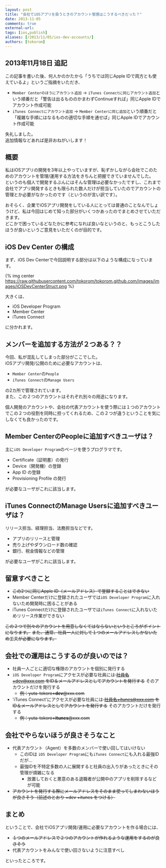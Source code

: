 ```yaml
---
layout: post
title: "会社でiOSアプリを扱うときのアカウント管理はこうするべきだった？"
date: 2013-11-05
comments: true
external-url: 
tags: [ios,publish]
aliases: [/2013/11/05/ios-dev-accounts/]
authors: [tokorom]
---
```


## 2013年11月18日 追記

この記事を書いた後、何人かのかたから「うちでは同じApple IDで両方とも使えているよ」というご指摘をいただき、

- `Member Centerのほうにアカウント追加` -> `iTunes Connectに同じアカウント追加`という順番だと「警告は出るもののかまわずContinueすれば」同じApple IDでアカウント作成可能
- `iTunes Connectにアカウント追加` -> `Member Centerに同じ追加`という順番だと「複雑な手順にはなるものの適切な手順を通せば」同じApple IDでアカウント作成可能

失礼しました。  
追加情報などあれば是非おねがいします！

## 概要

私はiOSアプリの開発を3年以上やっていますが、恥ずかしながら会社でこのためのアカウントを管理/運用する方法をきちんと把握できていませんでした。  
というのも個人で開発するぶんにはそんな管理は必要なかったですし、これまで会社でアプリ開発するときも限られた数人だけが担当していたのでアカウントの管理とか必要がなかったのです（というのが言い訳です）。

おそらく、企業でiOSアプリ開発をしている人にとっては普通のことなんでしょうけど、私は今回はじめて知った部分がいくつかあったのでまとめさせていただきます。  
どこかで困っているどなたかに参考になれば良いなというのと、もっとこうしたほうが良いというご意見をいただくのが目的です。

## iOS Dev Center の構成

まず、iOS Dev Centerで今回説明する部分は以下のような構成になっています。

{% img center https://raw.githubusercontent.com/tokorom/tokorom.github.com/images/images/iOSDevCenterStruct.png %}

大きくは、

- iOS Developer Program
- Member Center
- iTunes Connect

に分かれます。

## メンバーを追加する方法が２つある？？

今回、私が混乱してしまった部分がここでした。  
iOSアプリ開発/公開のために必要なアカウントは、

- `Member Center`の`People`
- `iTunes Connect`の`Manage Users`

の2カ所で管理されています。  
また、この２つのアカウントはそれぞれ別々の用途になります。  

個人開発のアカウントや、会社の代表アカウントを使う際には１つのアカウントでこの２つの役割を同時に担ってくれるため、この２つが違うということを気にしなくても良かったのです。

<!-- more -->

## Member CenterのPeopleに追加すべきユーザは？

主に`iOS Developer Program`のページを使うプログラマです。

- Certificate（証明書）の発行
- Device（開発機）の登録
- App ID の登録
- Provisioning Profile の発行

が必要なユーザがこれに該当します。

## iTunes ConnectのManage Usersに追加すべきユーザは？

リリース担当、経理担当、法務担当などです。

- アプリのリリースと管理
- 売り上げやダウンロード数の確認
- 銀行、税金情報などの管理

が必要なユーザがこれに該当します。

## 留意すべきこと

- <s>この2つに同じApple ID（メールアドレス）で登録することはできない</s>
- Member Centerだけに登録されたユーザでは`iOS Developer Program`に入れないため開発時に困ることがある
- iTunes Connectだけに登録されたユーザでは`iTunes Connect`に入れないためリリース作業ができない

<s>この２つで別々のアカウントを用意しなくてはならないというところがポイントになります。</s>
<s>また、通常、社員一人に対して１つのメールアドレスしかないため工夫が必要になります。</s>

## 会社での運用はこうするのが良いのでは？

- 社員一人ごとに適切な権限のアカウントを個別に発行する
- `iOS Developer Program`にアクセスが必要な社員には<s> 社員名+dev@xxx.com をID＆メールアドレスとしてアカウントを発行する</s> そのアカウントだけを発行する
    - <s>例：yuta-tokoro<b>+dev</b>@xxx.com</s>
- 'iTunes Connect'にアクセスが必要な社員には<s> 社員名+itunes@xxx.com をID＆メールアドレスとしてアカウントを発行する</s> そのアカウントだけを発行する
    - <s>例：yuta-tokoro<b>+itunes</b>@xxx.com</s>

## 会社でやらないほうが良さそうなこと

- 代表アカウント（Agent）を多数のメンバーで使い回してはいけない
    - このIDは `iOS Developer Program`にも`iTunes Connect`にも入れる最強IDだが...
    - 最強IDを不特定多数の人に展開すると社員の出入りがあったときにその管理が煩雑になる
        - 放置しておくと悪意のある退職者が公開中のアプリを削除するなどが可能
- <s>アカウントを発行する際にメールアドレスをそのまま使ってしまわないほうが良さそう（前述のとおり +dev +itunes をつける）</s>

## まとめ

ということで、会社でiOSアプリ開発/運用に必要なアカウントを作る場合には、

- <s>１つのメールアドレスで２つのアカウントが作れるような運用をするのが良さそう</s>
- 代表アカウントをみんなで使い回さないように注意すべし

といったところです。

